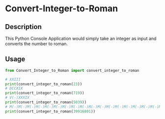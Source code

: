 # Convert-Integer-to-Roman

## Description
This Python Console Application would simply take an integer as input and converts the number to roman.

## Usage
```python
from Convert_Integer_to_Roman import convert_integer_to_roman

# XXIII
print(convert_integer_to_roman(23))
# DCCXIX
print(convert_integer_to_roman(719))
# V(-)XXXIX
print(convert_integer_to_roman(5039))
# M(-)M(-)M(-)M(-)M(-)M(-)M(-)M(-)M(-)M(-)M(-)M(-)M(-)M(-)M(-)M(-)M(-)M(-)M(-)M(-)M(-)M(-)M(-)M(-)M(-)M(-)M(-)M(-)M(-)M(-)M(-)M(-)M(-)M(-)M(-)M(-)M(-)M(-)M(-)D(-)C(-)C(-)C(-)C(-)X(-)V(-)MDCCCI
print(convert_integer_to_roman(39916801))
```

